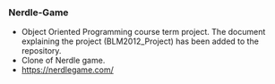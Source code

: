 ### Nerdle-Game


- Object Oriented Programming course term project. The document explaining the project (BLM2012_Project) has been added to the repository.
- Clone of Nerdle game. 
- https://nerdlegame.com/

